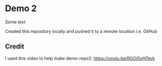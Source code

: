 # Demo 2

Some text

Created this repository locally and pushed it to a remote location i.e. GitHub

## Credit

I used this video to help make demo-repo2:
https://youtu.be/RGOj5yH7evk